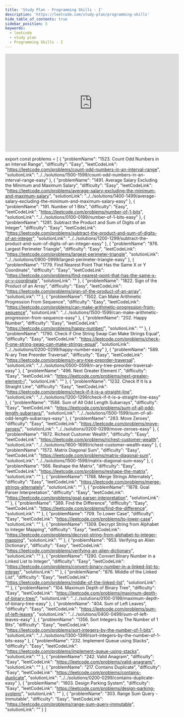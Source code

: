 ```yaml
---
title: 'Study Plan - Programming Skills - I'
description: 'https://leetcode.com/study-plan/programming-skills'
hide_table_of_contents: true
sidebar_position: 5
keywords:
  - leetcode
  - study plan
  - Programming Skills - I
---
```


<iframe width="560" height="315" src="https://www.youtube.com/embed/videoseries?list=PLBu4Bche1aEXiiHTKYwGD2m_7MEU6ECfj" title="YouTube video player" frameborder="0" allow="accelerometer; autoplay; clipboard-write; encrypted-media; gyroscope; picture-in-picture; web-share" allowfullscreen></iframe>

export const problems = [
  {
    "problemName": "1523. Count Odd Numbers in an Interval Range",
    "difficulty": "Easy",
    "leetCodeLink": "https://leetcode.com/problems/count-odd-numbers-in-an-interval-range",
    "solutionLink": "../../solutions/1500-1599/count-odd-numbers-in-an-interval-range-easy"
  },
  {
    "problemName": "1491. Average Salary Excluding the Minimum and Maximum Salary",
    "difficulty": "Easy",
    "leetCodeLink": "https://leetcode.com/problems/average-salary-excluding-the-minimum-and-maximum-salary",
    "solutionLink": "../../solutions/1400-1499/average-salary-excluding-the-minimum-and-maximum-salary-easy"
  },
  {
    "problemName": "191. Number of 1 Bits",
    "difficulty": "Easy",
    "leetCodeLink": "https://leetcode.com/problems/number-of-1-bits",
    "solutionLink": "../../solutions/0100-0199/number-of-1-bits-easy"
  },
  {
    "problemName": "1281. Subtract the Product and Sum of Digits of an Integer",
    "difficulty": "Easy",
    "leetCodeLink": "https://leetcode.com/problems/subtract-the-product-and-sum-of-digits-of-an-integer",
    "solutionLink": "../../solutions/1200-1299/subtract-the-product-and-sum-of-digits-of-an-integer-easy"
  },
  {
    "problemName": "976. Largest Perimeter Triangle",
    "difficulty": "Easy",
    "leetCodeLink": "https://leetcode.com/problems/largest-perimeter-triangle",
    "solutionLink": "../../solutions/0900-0999/largest-perimeter-triangle-easy"
  },
  {
    "problemName": "1779. Find Nearest Point That Has the Same X or Y Coordinate",
    "difficulty": "Easy",
    "leetCodeLink": "https://leetcode.com/problems/find-nearest-point-that-has-the-same-x-or-y-coordinate",
    "solutionLink": ""
  },
  {
    "problemName": "1822. Sign of the Product of an Array",
    "difficulty": "Easy",
    "leetCodeLink": "https://leetcode.com/problems/sign-of-the-product-of-an-array",
    "solutionLink": ""
  },
  {
    "problemName": "1502. Can Make Arithmetic Progression From Sequence",
    "difficulty": "Easy",
    "leetCodeLink": "https://leetcode.com/problems/can-make-arithmetic-progression-from-sequence",
    "solutionLink": "../../solutions/1500-1599/can-make-arithmetic-progression-from-sequence-easy"
  },
  {
    "problemName": "202. Happy Number",
    "difficulty": "Easy",
    "leetCodeLink": "https://leetcode.com/problems/happy-number/",
    "solutionLink": ""
  },
  {
    "problemName": "1790. Check if One String Swap Can Make Strings Equal",
    "difficulty": "Easy",
    "leetCodeLink": "https://leetcode.com/problems/check-if-one-string-swap-can-make-strings-equal",
    "solutionLink": "../../solutions/0200-0299/happy-number-easy"
  },
  {
    "problemName": "589. N-ary Tree Preorder Traversal",
    "difficulty": "Easy",
    "leetCodeLink": "https://leetcode.com/problems/n-ary-tree-preorder-traversal",
    "solutionLink": "../../solutions/0500-0599/n-ary-tree-preorder-traversal-easy"
  },
  {
    "problemName": "496. Next Greater Element I",
    "difficulty": "Easy",
    "leetCodeLink": "https://leetcode.com/problems/next-greater-element-i",
    "solutionLink": ""
  },
  {
    "problemName": "1232. Check If It Is a Straight Line",
    "difficulty": "Easy",
    "leetCodeLink": "https://leetcode.com/problems/check-if-it-is-a-straight-line",
    "solutionLink": "../../solutions/1200-1299/check-if-it-is-a-straight-line-easy"
  },
  {
    "problemName": "1588. Sum of All Odd Length Subarrays",
    "difficulty": "Easy",
    "leetCodeLink": "https://leetcode.com/problems/sum-of-all-odd-length-subarrays/",
    "solutionLink": "../../solutions/1500-1599/sum-of-all-odd-length-subarrays-easy"
  },
  {
    "problemName": "283. Move Zeroes",
    "difficulty": "Easy",
    "leetCodeLink": "https://leetcode.com/problems/move-zeroes/",
    "solutionLink": "../../solutions/0200-0299/move-zeroes-easy"
  },
  {
    "problemName": "1672. Richest Customer Wealth",
    "difficulty": "Easy",
    "leetCodeLink": "https://leetcode.com/problems/richest-customer-wealth",
    "solutionLink": "../../solutions/1600-1699/richest-customer-wealth-easy"
  },
  {
    "problemName": "1572. Matrix Diagonal Sum",
    "difficulty": "Easy",
    "leetCodeLink": "https://leetcode.com/problems/matrix-diagonal-sum",
    "solutionLink": "../../solutions/1500-1599/matrix-diagonal-sum-easy"
  },
  {
    "problemName": "566. Reshape the Matrix",
    "difficulty": "Easy",
    "leetCodeLink": "https://leetcode.com/problems/reshape-the-matrix",
    "solutionLink": ""
  },
  {
    "problemName": "1768. Merge Strings Alternately",
    "difficulty": "Easy",
    "leetCodeLink": "https://leetcode.com/problems/merge-strings-alternately",
    "solutionLink": ""
  },
  {
    "problemName": "1678. Goal Parser Interpretation",
    "difficulty": "Easy",
    "leetCodeLink": "https://leetcode.com/problems/goal-parser-interpretation",
    "solutionLink": ""
  },
  {
    "problemName": "389. Find the Difference",
    "difficulty": "Easy",
    "leetCodeLink": "https://leetcode.com/problems/find-the-difference",
    "solutionLink": ""
  },
  {
    "problemName": "709. To Lower Case",
    "difficulty": "Easy",
    "leetCodeLink": "https://leetcode.com/problems/to-lower-case",
    "solutionLink": ""
  },
  {
    "problemName": "1309. Decrypt String from Alphabet to Integer Mapping",
    "difficulty": "Easy",
    "leetCodeLink": "https://leetcode.com/problems/decrypt-string-from-alphabet-to-integer-mapping",
    "solutionLink": ""
  },
  {
    "problemName": "953. Verifying an Alien Dictionary",
    "difficulty": "Easy",
    "leetCodeLink": "https://leetcode.com/problems/verifying-an-alien-dictionary",
    "solutionLink": ""
  },
  {
    "problemName": "1290. Convert Binary Number in a Linked List to Integer",
    "difficulty": "Easy",
    "leetCodeLink": "https://leetcode.com/problems/convert-binary-number-in-a-linked-list-to-integer",
    "solutionLink": ""
  },
  {
    "problemName": "876. Middle of the Linked List",
    "difficulty": "Easy",
    "leetCodeLink": "https://leetcode.com/problems/middle-of-the-linked-list",
    "solutionLink": ""
  },
  {
    "problemName": "104. Maximum Depth of Binary Tree",
    "difficulty": "Easy",
    "leetCodeLink": "https://leetcode.com/problems/maximum-depth-of-binary-tree/",
    "solutionLink": "../../solutions/0100-0199/maximum-depth-of-binary-tree-easy"
  },
  {
    "problemName": "404. Sum of Left Leaves",
    "difficulty": "Easy",
    "leetCodeLink": "https://leetcode.com/problems/sum-of-left-leaves",
    "solutionLink": "../../solutions/0400-0499/sum-of-left-leaves-easy"
  },
  {
    "problemName": "1356. Sort Integers by The Number of 1 Bits",
    "difficulty": "Easy",
    "leetCodeLink": "https://leetcode.com/problems/sort-integers-by-the-number-of-1-bits",
    "solutionLink": "../../solutions/1300-1399/sort-integers-by-the-number-of-1-bits-easy"
  },
  {
    "problemName": "232. Implement Queue using Stacks",
    "difficulty": "Easy",
    "leetCodeLink": "https://leetcode.com/problems/implement-queue-using-stacks",
    "solutionLink": ""
  },
  {
    "problemName": "242. Valid Anagram",
    "difficulty": "Easy",
    "leetCodeLink": "https://leetcode.com/problems/valid-anagram/",
    "solutionLink": ""
  },
  {
    "problemName": "217. Contains Duplicate",
    "difficulty": "Easy",
    "leetCodeLink": "https://leetcode.com/problems/contains-duplicate",
    "solutionLink": "../../solutions/0200-0299/contains-duplicate-easy"
  },
  {
    "problemName": "1603. Design Parking System",
    "difficulty": "Easy",
    "leetCodeLink": "https://leetcode.com/problems/design-parking-system/",
    "solutionLink": ""
  },
  {
    "problemName": "303. Range Sum Query - Immutable",
    "difficulty": "Easy",
    "leetCodeLink": "https://leetcode.com/problems/range-sum-query-immutable",
    "solutionLink": ""
  }
]

<Table 
    title=""
    data={problems}
    collectionLink="https://leetcode.com/study-plan/programming-skills"
/>